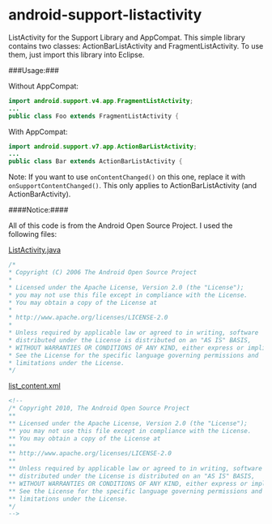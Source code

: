 android-support-listactivity
============================

ListActivity for the Support Library and AppCompat.
This simple library contains two classes: ActionBarListActivity and FragmentListActivity.
To use them, just import this library into Eclipse. 

###Usage:###

Without AppCompat:
```java
import android.support.v4.app.FragmentListActivity;
...
public class Foo extends FragmentListActivity {
```

With AppCompat:
```java
import android.support.v7.app.ActionBarListActivity;
...
public class Bar extends ActionBarListActivity {
```
Note: If you want to use `onContentChanged()` on this one, replace it with `onSupportContentChanged()`. This only applies to ActionBarListActivity (and ActionBarActivity).

####Notice:####

All of this code is from the Android Open Source Project. I used the following files:

[ListActivity.java](https://github.com/android/platform_frameworks_base/blob/android-4.3_r1/core/java/android/app/ListActivity.java)
```java
/*
* Copyright (C) 2006 The Android Open Source Project
*
* Licensed under the Apache License, Version 2.0 (the "License");
* you may not use this file except in compliance with the License.
* You may obtain a copy of the License at
*
* http://www.apache.org/licenses/LICENSE-2.0
*
* Unless required by applicable law or agreed to in writing, software
* distributed under the License is distributed on an "AS IS" BASIS,
* WITHOUT WARRANTIES OR CONDITIONS OF ANY KIND, either express or implied.
* See the License for the specific language governing permissions and
* limitations under the License.
*/
```

[list_content.xml](https://github.com/android/platform_frameworks_base/blob/master/core/res/res/layout/list_content.xml)
```xml
<!--
/* Copyright 2010, The Android Open Source Project
**
** Licensed under the Apache License, Version 2.0 (the "License");
** you may not use this file except in compliance with the License.
** You may obtain a copy of the License at
**
** http://www.apache.org/licenses/LICENSE-2.0
**
** Unless required by applicable law or agreed to in writing, software
** distributed under the License is distributed on an "AS IS" BASIS,
** WITHOUT WARRANTIES OR CONDITIONS OF ANY KIND, either express or implied.
** See the License for the specific language governing permissions and
** limitations under the License.
*/
-->
```
